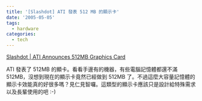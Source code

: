 ```yaml
---
title: '[Slashdot] ATI 發表 512 MB 的顯示卡'
date: '2005-05-05'
tags:
  - hardware
categories:
  - tech
---
```

[Slashdot | ATI Announces 512MB Graphics Card](http://hardware.slashdot.org/article.pl?sid=05/05/04/1410221&from=rss)  
  
ATI 發表了 512MB 的顯卡。看看手邊有的機器，有些電腦記憶體都還不滿 512MB，沒想到現在的顯示卡竟然已經做到 512MB 了。不過這麼大容量記憶體的顯示卡效能真的好很多嗎？見仁見智囉。這類型的顯示卡應該只是設計給特殊需求以及長輩使用的吧 :-)
